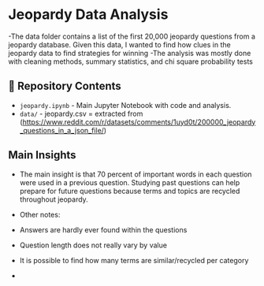 # Jeopardy Data Analysis
-The data folder contains a list of the first 20,000 jeopardy questions from a jeopardy database. Given this data, I wanted to find how clues in the jeopardy data to find strategies for winning
-The analysis was mostly done with cleaning methods, summary statistics, and chi square probability tests


## 📂 Repository Contents

- `jeopardy.ipynb` - Main Jupyter Notebook with code and analysis.
- `data/` - jeopardy.csv = extracted from (https://www.reddit.com/r/datasets/comments/1uyd0t/200000_jeopardy_questions_in_a_json_file/)
  
## Main Insights

- The main insight is that 70 percent of important words in each question were used in a previous question. Studying past questions can help prepare for future questions because terms and topics are recycled throughout jeopardy.

- Other notes:
- Answers are hardly ever found within the questions
- Question length does not really vary by value
- It is possible to find how many terms are similar/recycled per category

- 
